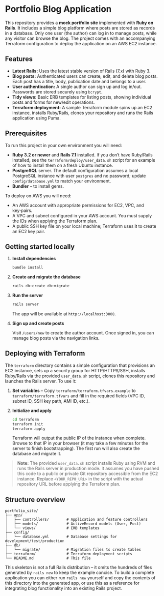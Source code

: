 # Portfolio Blog Application

This repository provides a **mock portfolio site** implemented with **Ruby on Rails**.  It includes a simple blog platform where posts are stored as records in a database.  Only one user (the author) can log in to manage posts, while any visitor can browse the blog.  The project comes with an accompanying Terraform configuration to deploy the application on an AWS EC2 instance.

## Features

* **Latest Rails:** Uses the latest stable version of Rails (7.x) with Ruby 3.
* **Blog posts:** Authenticated users can create, edit, and delete blog posts.  Each post has a title, body, publication date and belongs to a user.
* **User authentication:** A single author can sign up and log in/out.  Passwords are stored securely using `bcrypt`.
* **Tidy views:** Basic ERB templates for listing posts, showing individual posts and forms for new/edit operations.
* **Terraform deployment:** A sample Terraform module spins up an EC2 instance, installs Ruby/Rails, clones your repository and runs the Rails application using Puma.

## Prerequisites

To run this project in your own environment you will need:

* **Ruby 3.2 or newer** and **Rails 7.1** installed.  If you don’t have Ruby/Rails installed, see the `terraform/deploy/user_data.sh` script for an example of how to install them on a fresh Ubuntu instance.
* **PostgreSQL** server.  The default configuration assumes a local PostgreSQL instance with user `postgres` and no password; update `config/database.yml` to match your environment.
* **Bundler** – to install gems.

To deploy on AWS you will need:

* An AWS account with appropriate permissions for EC2, VPC, and key‑pairs.
* A VPC and subnet configured in your AWS account.  You must supply the IDs when applying the Terraform plan.
* A public SSH key file on your local machine; Terraform uses it to create an EC2 key pair.

## Getting started locally

1. **Install dependencies**

   ```sh
   bundle install
   ```

2. **Create and migrate the database**

   ```sh
   rails db:create db:migrate
   ```

3. **Run the server**

   ```sh
   rails server
   ```

   The app will be available at `http://localhost:3000`.

4. **Sign up and create posts**

   Visit `/users/new` to create the author account.  Once signed in, you can manage blog posts via the navigation links.

## Deploying with Terraform

The `terraform` directory contains a simple configuration that provisions an EC2 instance, sets up a security group for HTTP/HTTPS/SSH, installs Ruby/Rails via the provided `user_data.sh` script, clones this repository and launches the Rails server.  To use it:

1. **Set variables** – Copy `terraform/terraform.tfvars.example` to `terraform/terraform.tfvars` and fill in the required fields (VPC ID, subnet ID, SSH key path, AMI ID, etc.).
2. **Initialize and apply**

   ```sh
   cd terraform
   terraform init
   terraform apply
   ```

   Terraform will output the public IP of the instance when complete.  Browse to that IP in your browser (it may take a few minutes for the server to finish bootstrapping).  The first run will also create the database and migrate it.

> **Note:** The provided `user_data.sh` script installs Ruby using RVM and runs the Rails server in production mode.  It assumes you have pushed this code to a public or private Git repository accessible from the EC2 instance.  Replace `<YOUR_REPO_URL>` in the script with the actual repository URL before applying the Terraform plan.

## Structure overview

```
portfolio_site/
├── app/
│   ├── controllers/        # Application and feature controllers
│   ├── models/             # ActiveRecord models (User, Post)
│   └── views/              # ERB templates
├── config/
│   └── database.yml        # Database settings for development/test/production
├── db/
│   └── migrate/            # Migration files to create tables
├── terraform/              # Terraform deployment scripts
└── README.md               # This file
```

This skeleton is not a full Rails distribution – it omits the hundreds of files generated by `rails new` to keep the example concise.  To build a complete application you can either run `rails new` yourself and copy the contents of this directory into the generated app, or use this as a reference for integrating blog functionality into an existing Rails project.